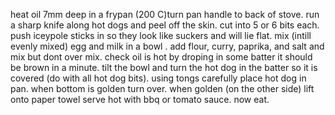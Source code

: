 heat oil 7mm deep in a frypan (200 C)turn pan handle to back of stove.
run a sharp knife along hot dogs and peel off the skin.
cut into 5 or 6 bits each.
push iceypole sticks in so they look like suckers and will lie flat.
mix (intill evenly mixed) egg and milk in a bowl .
add flour, curry, paprika, and salt and mix but dont over mix.
check oil is hot by droping in some batter it should be brown in a minute.
tilt the bowl and turn the hot dog in the batter so it is covered (do with all hot dog bits).
using tongs carefully place hot dog in pan.
when bottom is golden turn over.
when golden (on the other side) lift onto paper towel serve hot with bbq or tomato sauce.
now eat.
